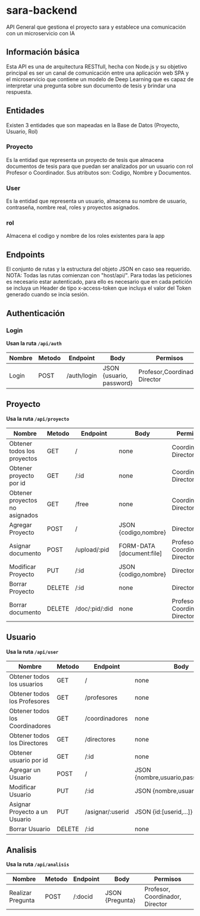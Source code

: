 # sara-backend

API General que gestiona el proyecto sara y establece una comunicación con un microservicio con IA

## Información básica

Esta API es una de arquitectura RESTfull, hecha con Node.js y su objetivo principal es ser un canal de comunicación entre una aplicación web SPA y el microservicio que contiene un modelo de Deep Learning que es capaz de interpretar una pregunta sobre sun documento de tesis y brindar una respuesta.

## Entidades

Existen 3 entidades que son mapeadas en la Base de Datos (Proyecto, Usuario, Rol)

### Proyecto

Es la entidad que representa un proyecto de tesis que almacena documentos de tesis para que puedan ser analizados por un usuario con rol Profesor o Coordinador.
Sus atributos son: Codigo, Nombre y Documentos.

### User

Es la entidad que representa un usuario, almacena su nombre de usuario, contraseña, nombre real, roles y proyectos asignados.

### rol

Almacena el codigo y nombre de los roles existentes para la app

## Endpoints

El conjunto de rutas y la estructura del objeto JSON en caso sea requerido. NOTA: Todas las rutas comienzan con "host/api/". Para todas las peticiones es necesario estar autenticado, para ello es necesario que en cada petición se incluya un Header de tipo x-access-token que incluya el valor del Token generado cuando se incia sesión.

## Authenticación
### Login

**Usan la ruta `/api/auth`**

| Nombre | Metodo | Endpoint | Body | Permisos |
|---|---|---|---|---|
| Login | POST | /auth/login | JSON {usuario, password} | Profesor,Coordinador, Director |

## Proyecto

**Usa la ruta `/api/proyecto`**

| Nombre | Metodo | Endpoint | Body | Permisos |
|---|---|---|---|---|
| Obtener todos los proyectos | GET | / | none | Coordinador, Director |
| Obtener proyecto por id | GET | /:id | none | Coordinador, Director |
| Obtener proyectos no asignados | GET | /free | none | Coordinador, Director |
| Agregar Proyecto | POST | / | JSON {codigo,nombre} | Director |
| Asignar documento | POST | /upload/:pid | FORM-DATA [document:file] | Profesor, Coordinador, Director |
| Modificar Proyecto | PUT | /:id | JSON {codigo,nombre} | Director |
| Borrar Proyecto | DELETE | /:id | none | Director |
| Borrar documento | DELETE | /doc/:pid/:did | none | Profesor, Coordinador, Director |

## Usuario

**Usa la ruta `/api/user`**

| Nombre | Metodo | Endpoint | Body | Permisos |
|---|---|---|---|---|
| Obtener todos los usuarios | GET | / | none | Director |
| Obtener todos los Profesores | GET | /profesores | none | Director |
| Obtener todos los Coordinadores | GET | /coordinadores | none | Director |
| Obtener todos los Directores | GET | /directores | none | Director |
| Obtener usuario por id | GET | /:id | none | Director |
| Agregar un Usuario | POST | / | JSON {nombre,usuario,password,roles} | Director |
| Modificar Usuario | PUT | /:id | JSON {nombre,usuario,roles} | Director |
| Asignar Proyecto a un Usuario | PUT | /asignar/:userid | JSON {id:[userid,...]} | Director |
| Borrar Usuario | DELETE | /:id | none | Director |

## Analisis

**Usa la ruta `/api/analisis`**

| Nombre | Metodo | Endpoint | Body | Permisos |
|---|---|---|---|---|
| Realizar Pregunta | POST | /:docid | JSON {Pregunta} | Profesor, Coordinador, Director |
